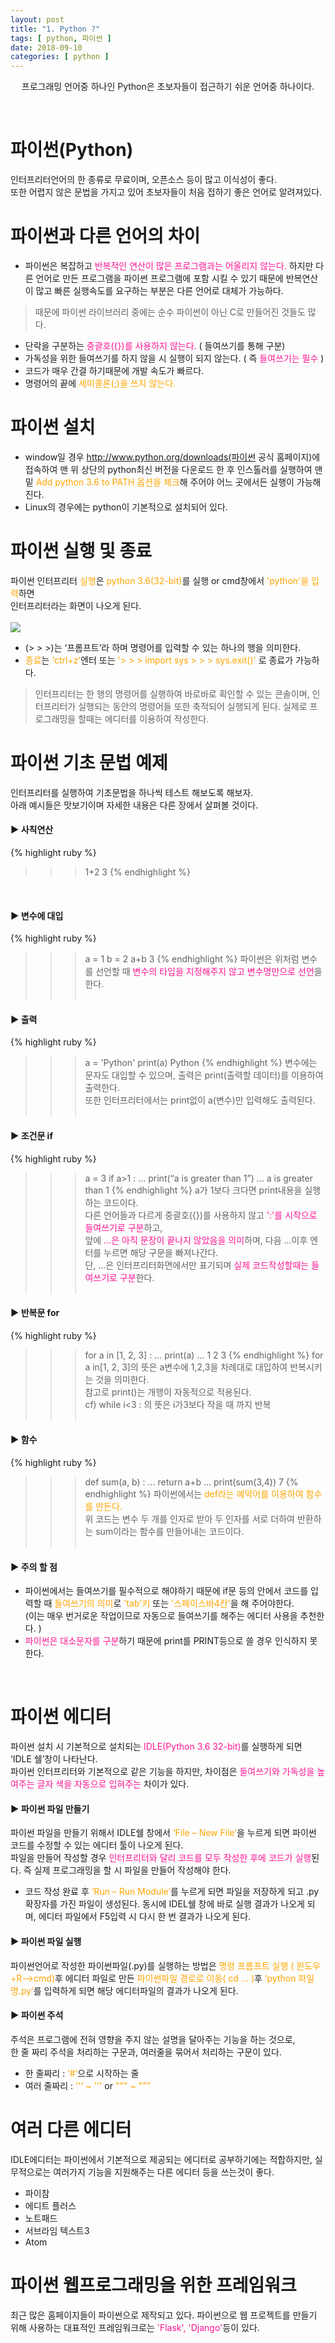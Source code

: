 ```yaml
---
layout: post
title: "1. Python ?"
tags: [ python, 파이썬 ]
date: 2018-09-10
categories: [ python ]
---
```


<p align="center">
    프로그래밍 언어중 하나인 Python은 초보자들이 접근하기 쉬운 언어중 하나이다.
</p><br/>

# 파이썬(Python)
인터프리터언어의 한 종류로 무료이며, 오픈소스 등이 많고 이식성이 좋다.
<br/>또한 어렵지 않은 문법을 가지고 있어 초보자들이 처음 접하기 좋은 언어로 알려져있다.

# 파이썬과 다른 언어의 차이
- 파이썬은 복잡하고 <font color="deeppink">반복적인 연산이 많은 프로그램과는 어울리지 않는다.</font> 하지만 다른 언어로 만든 프로그램을 파이썬 프로그램에 포함 시킬 수 있기 때문에 반복연산이 많고 빠른 실행속도를 요구하는 부분은 다른 언어로 대체가 가능하다.
> 때문에 파이썬 라이브러리 중에는 순수 파이썬이 아닌 C로 만들어진 것들도 많다.
- 단락을 구분하는 <font color="deeppink">중괄호({})를 사용하지 않는다.</font> ( 들여쓰기를 통해 구분)
- 가독성을 위한 들여쓰기를 하지 않을 시 실행이 되지 않는다. ( 즉 <font color="deeppink">들여쓰기는 필수</font> )
- 코드가 매우 간결 하기때문에 개발 속도가 빠르다.
- 명령어의 끝에 <font color="orange">세미콜론(;)을 쓰지 않는다.</font>

# 파이썬 설치
- window일 경우 <a href="http://www.python.org/downloads">http://www.python.org/downloads(파이썬 공식 홈페이지)</a>에 접속하여 맨 위 상단의 python최신 버전을 다운로드 한 후 인스톨러를 실행하여 맨 밑 <font color="orange">Add python 3.6 to PATH 옵션을 체크</font>해 주어야 어느 곳에서든 실행이 가능해진다.
- Linux의 경우에는 python이 기본적으로 설치되어 있다.

# 파이썬 실행 및 종료
 
파이썬 인터프리터 <font color="orange">실행</font>은 <font color="orange">python 3.6(32-bit)</font>를 실행 or cmd창에서 <font color="orange">'python'을 입력</font>하면<br/> 인터프리터라는 화면이 나오게 된다.<br/><br/>
<img src="{{site.baseurl}}/assets/post_img/python.jpg" style="padding:0;margin:0;">
- (> > >)는 ‘프롬프트’라 하며 명령어를 입력할 수 있는 하나의 행을 의미한다.
- <font color="orange">종료</font>는 <font color="orange">‘ctrl+z’</font>엔터 또는 <font color="orange">'> > > import sys > > > sys.exit()'</font> 로 종료가 가능하다.
> 인터프리터는 한 행의 명령어를 실행하여 바로바로 확인할 수 있는 콘솔이며, 인터프리터가 실행되는 동안의 명령어들 또한 축적되어 실행되게 된다. 실제로 프로그래밍을 할때는 에디터를 이용하여 작성한다.

# 파이썬 기초 문법 예제
인터프리터를 실행하여 기초문법을 하나씩 테스트 해보도록 해보자.<br/>
아래 예시들은 맛보기이며 자세한 내용은 다른 장에서 살펴볼 것이다.

#### ▶ 사칙연산
{% highlight ruby %}
>>> 1+2
3
{% endhighlight %}
<br/>

#### ▶ 변수에 대입
{% highlight ruby %}
>>> a = 1
>>> b = 2
>>> a+b
3
{% endhighlight %}
파이썬은 위처럼 변수를 선언할 때 <font color="deeppink">변수의 타입을 지정해주지 않고 변수명만으로 선언</font>을 한다.
<br/><br/>

#### ▶ 출력
{% highlight ruby %}
>>> a = 'Python'
>>> print(a)
Python
{% endhighlight %}
변수에는 문자도 대입할 수 있으며, 출력은 print(출력할 데이터)를 이용하여 출력한다.<br/>
또한 인터프리터에서는 print없이 a(변수)만 입력해도 출력된다.
<br/><br/>

#### ▶ 조건문 if
{% highlight ruby %}
>>> a = 3
>>> if  a>1 :
…	print(“a is greater than 1”)
…
a is greater than 1
{% endhighlight %}
a가 1보다 크다면 print내용을 실행하는 코드이다.<br/>
다른 언어들과 다르게 중괄호({})를 사용하지 않고 <font color="deeppink">':'를 시작으로 들여쓰기로 구분</font>하고,<br/> 앞에 <font color="deeppink">…은 아직 문장이 끝나지 않았음을 의미</font>하며, 다음 …이후 엔터를 누르면 해당 구문을 빠져나간다.<br/>
단, ...은 인터프리터화면에서만 표기되며 <font color="deeppink">실제 코드작성할때는 들여쓰기로 구분</font>한다.
<br/><br/>

#### ▶ 반복문 for
{% highlight ruby %}
>>> for a in [1, 2, 3] :
… 	print(a)
…
1
2
3
{% endhighlight %}
for a in[1, 2, 3]의 뜻은 a변수에 1,2,3을 차례대로 대입하여 반복시키는 것을 의미한다.<br/>
참고로 print()는 개행이 자동적으로 적용된다.<br/>
cf) while i<3 : 의 뜻은 i가3보다 작을 때 까지 반복
<br/><br/>

#### ▶ 함수
{% highlight ruby %}
>>> def sum(a, b) :
…	return a+b
…
>>> print(sum(3,4))
7
{% endhighlight %}
파이썬에서는 <font color="orange">def라는 예약어를 이용하여 함수를 만든다.</font><br/>위 코드는 변수 두 개를 인자로 받아 두 인자를 서로 더하여 반환하는 sum이라는 함수를 만들어내는 코드이다.<br/><br/>

#### ▶ 주의 할 점
- 파이썬에서는 들여쓰기를 필수적으로 해야하기 때문에 if문 등의 안에서 코드를 입력할 때 <font color="orange">들여쓰기의 의미</font>로 <font color="orange">'tab'키</font> 또는 <font color="orange">'스페이스바4칸'</font>을 해 주어야한다.<br/>
(이는 매우 번거로운 작업이므로 자동으로 들여쓰기를 해주는 에디터 사용을 추천한다. )<br/>
- <font color="deeppink">파이썬은 대소문자를 구분</font>하기 때문에 print를 PRINT등으로 쓸 경우 인식하지 못한다.
<br/>

# 파이썬 에디터
파이썬 설치 시 기본적으로 설치되는 <font color="deeppink">IDLE(Python 3.6 32-bit)</font>를 실행하게 되면 ‘IDLE 쉘’창이 나타난다.<br/>
파이썬 인터프리터와 기본적으로 같은 기능을 하지만, 차이점은 <font color="deeppink">들여쓰기와 가독성을 높여주는 글자 색을 자동으로 입혀주는</font> 차이가 있다.

#### ▶ 파이썬 파일 만들기 
파이썬 파일을 만들기 위해서 IDLE쉘 창에서 <font color="orange">‘File – New File’</font>을 누르게 되면 파이썬 코드를 수정할 수 있는 에디터 툴이 나오게 된다.<br/>
파일을 만들어 작성할 경우 <font color="deeppink">인터프리터와 달리 코드를 모두 작성한 후에 코드가 실행</font>된다. 즉 실제 프로그래밍을 할 시 파일을 만들어 작성해야 한다.<br/>
- 코드 작성 완료 후 <font color="orange">‘Run – Run Module’</font>를 누르게 되면 파일을 저장하게 되고 .py 확장자를 가진 파일이 생성된다. 동시에 IDEL쉘 창에 바로 실행 결과가 나오게 되며, 에디터 파일에서 F5입력 시 다시 한 번 결과가 나오게 된다.

#### ▶ 파이썬 파일 실행
파이썬언어로 작성한 파이썬파일(.py)를 실행하는 방법은 <font color="orange">명령 프롬프트 실행 ( 윈도우+R–>cmd)</font>후 에디터 파일로 만든 <font color="orange">파이썬파일 경로로 이동( cd … )</font>후 <font color="orange">‘python 파일명.py’</font>를 입력하게 되면 해당 에디터파일의 결과가 나오게 된다.<br/>

#### ▶ 파이썬 주석
주석은 프로그램에 전혀 영향을 주지 않는 설명을 달아주는 기능을 하는 것으로,<br/>
한 줄 짜리 주석을 처리하는 구문과, 여러줄을 묶어서 처리하는 구문이 있다.
- 한 줄짜리 : <font color="orange">‘#’</font>으로 시작하는 줄
- 여러 줄짜리 : <font color="orange">''' ~ '''</font> or <font color="orange">""" ~ """</font>

# 여러 다른 에디터
IDLE에디터는 파이썬에서 기본적으로 제공되는 에디터로 공부하기에는 적합하지만, 실무적으로는 여러가지 기능을 지원해주는 다른 에디터 등을 쓰는것이 좋다.
- 파이참
- 에디트 플러스
- 노트패드
- 서브라임 텍스트3
- Atom

# 파이썬 웹프로그래밍을 위한 프레임워크
최근 많은 홈페이지들이 파이썬으로 제작되고 있다. 파이썬으로 웹 프로젝트를 만들기 위해 사용하는 
대표적인 프레임워크로는 <font color="deeppink">'Flask', 'Django'</font>등이 있다.



<br/>